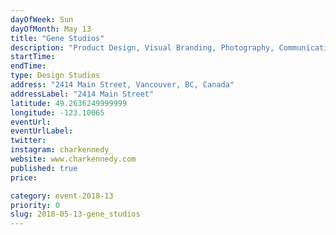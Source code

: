 ```yaml
---
dayOfWeek: Sun
dayOfMonth: May 13
title: "Gene Studios"
description: "Product Design, Visual Branding, Photography, Communications. We work collaboratively in the studio between Char Kennedy and Lobby Studio (www.lobbystudio.ca) to come up with engaging and thought provoking design ideas and we want to invite the public into our space to be part of the conversation."
startTime: 
endTime: 
type: Design Studios
address: "2414 Main Street, Vancouver, BC, Canada"
addressLabel: "2414 Main Street"
latitude: 49.2636249999999
longitude: -123.10065
eventUrl: 
eventUrlLabel: 
twitter: 
instagram: charkennedy_
website: www.charkennedy.com
published: true
price: 

category: event-2018-13
priority: 0
slug: 2018-05-13-gene_studios
---
```


